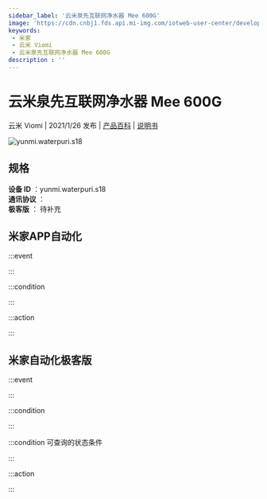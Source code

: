 ```yaml
---
sidebar_label: '云米泉先互联网净水器 Mee 600G'
image: 'https://cdn.cnbj1.fds.api.mi-img.com/iotweb-user-center/developer_1679047840285IaPx8JOZ.png?GalaxyAccessKeyId=AKVGLQWBOVIRQ3XLEW&Expires=9223372036854775807&Signature=jPT7oq+0LmwoiHsYU8BLHOMcaDY='
keywords: 
 - 米家
 - 云米 Viomi
 - 云米泉先互联网净水器 Mee 600G
description : ''
---
```

# 云米泉先互联网净水器 Mee 600G

云米 Viomi | 2021/1/26 发布 | [产品百科](https://home.mi.com/webapp/content/baike/product/index.html?model=yunmi.waterpuri.s18/) | [说明书](https://home.mi.com/views/introduction.html?model=yunmi.waterpuri.s18&region=cn)

![yunmi.waterpuri.s18](https://cdn.cnbj1.fds.api.mi-img.com/iotweb-user-center/developer_1679047840285IaPx8JOZ.png?GalaxyAccessKeyId=AKVGLQWBOVIRQ3XLEW&Expires=9223372036854775807&Signature=jPT7oq+0LmwoiHsYU8BLHOMcaDY=)

## 规格  
> 
**设备 ID** ：yunmi.waterpuri.s18  
**通讯协议** ：  
**极客版**  ： 待补充 


## 米家APP自动化  

:::event  

:::

:::condition  

:::

:::action   

:::

## 米家自动化极客版  

:::event  

:::

:::condition  

:::

:::condition 可查询的状态条件  

:::

:::action  

:::

        
